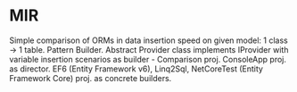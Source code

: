 # MIR
Simple comparison of ORMs in data insertion speed on given model: 1 class -> 1 table.
Pattern Builder. Abstract Provider class implements IProvider with variable insertion scenarios as builder - Comparison proj. 
ConsoleApp proj. as director. 
EF6 (Entity Framework v6), Linq2Sql, NetCoreTest (Entity Framework Core) proj. as concrete builders.
